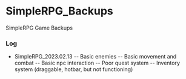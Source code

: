 # SimpleRPG_Backups
SimpleRPG Game Backups

### Log
- SimpleRPG_2023.02.13
-- Basic enemies 
-- Basic movement and combat
-- Basic npc interaction
-- Poor quest system
-- Inventory system (draggable, hotbar, but not functioning)
